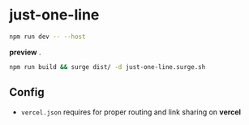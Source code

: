 # just-one-line

```sh
npm run dev -- --host
```  

**preview** . 
```sh
npm run build && surge dist/ -d just-one-line.surge.sh
```

## Config

- `vercel.json` requires for proper routing and link sharing on **vercel**
